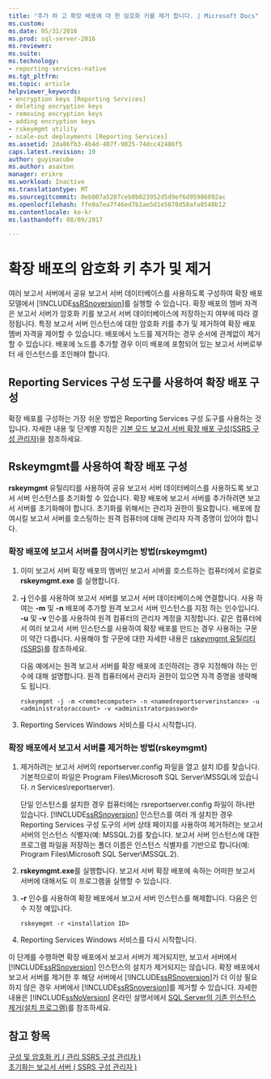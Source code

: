 ```yaml
---
title: "추가 하 고 확장 배포에 대 한 암호화 키를 제거 합니다. | Microsoft Docs"
ms.custom: 
ms.date: 05/31/2016
ms.prod: sql-server-2016
ms.reviewer: 
ms.suite: 
ms.technology:
- reporting-services-native
ms.tgt_pltfrm: 
ms.topic: article
helpviewer_keywords:
- encryption keys [Reporting Services]
- deleting encryption keys
- removing encryption keys
- adding encryption keys
- rskeymgmt utility
- scale-out deployments [Reporting Services]
ms.assetid: 2da86fb3-4b4d-407f-9825-74dcc42486f5
caps.latest.revision: 10
author: guyinacube
ms.author: asaxton
manager: erikre
ms.workload: Inactive
ms.translationtype: MT
ms.sourcegitcommit: 0eb007a5207ceb0b023952d5d9ef6d95986092ac
ms.openlocfilehash: ffe0a7ea7f46ed7b1ae5d1e5070d58afa0540b12
ms.contentlocale: ko-kr
ms.lasthandoff: 08/09/2017

---
```

# <a name="add-and-remove-encryption-keys-for-scale-out-deployment"></a>확장 배포의 암호화 키 추가 및 제거
  여러 보고서 서버에서 공유 보고서 서버 데이터베이스를 사용하도록 구성하여 확장 배포 모델에서 [!INCLUDE[ssRSnoversion](../../includes/ssrsnoversion-md.md)]를 실행할 수 있습니다. 확장 배포의 멤버 자격은 보고서 서버가 암호화 키를 보고서 서버 데이터베이스에 저장하는지 여부에 따라 결정됩니다. 특정 보고서 서버 인스턴스에 대한 암호화 키를 추가 및 제거하여 확장 배포 멤버 자격을 제어할 수 있습니다. 배포에서 노드를 제거하는 경우 순서에 관계없이 제거할 수 있습니다. 배포에 노드를 추가할 경우 이미 배포에 포함되어 있는 보고서 서버로부터 새 인스턴스를 조인해야 합니다.  
  
## <a name="using-the-reporting-services-configuration-tool-to-configure-scale-out-deployment"></a>Reporting Services 구성 도구를 사용하여 확장 배포 구성  
 확장 배포를 구성하는 가장 쉬운 방법은 Reporting Services 구성 도구를 사용하는 것입니다. 자세한 내용 및 단계별 지침은 [기본 모드 보고서 서버 확장 배포 구성&#40;SSRS 구성 관리자&#41;](../../reporting-services/install-windows/configure-a-native-mode-report-server-scale-out-deployment.md)을 참조하세요.  
  
## <a name="using-rskeymgmt-to-configure-scale-out-deployment"></a>Rskeymgmt를 사용하여 확장 배포 구성  
 **rskeymgmt** 유틸리티를 사용하여 공유 보고서 서버 데이터베이스를 사용하도록 보고서 서버 인스턴스를 초기화할 수 있습니다. 확장 배포에 보고서 서버를 추가하려면 보고서 서버를 초기화해야 합니다. 초기화를 위해서는 관리자 권한이 필요합니다. 배포에 참여시킬 보고서 서버를 호스팅하는 원격 컴퓨터에 대해 관리자 자격 증명이 있어야 합니다.  
  
### <a name="how-to-join-a-report-server-to-a-scale-out-deployment-rskeymgmt"></a>확장 배포에 보고서 서버를 참여시키는 방법(rskeymgmt)  
  
1.  이미 보고서 서버 확장 배포의 멤버인 보고서 서버를 호스트하는 컴퓨터에서 로컬로 **rskeymgmt.exe** 를 실행합니다.  
  
2.  **-j** 인수를 사용하여 보고서 서버를 보고서 서버 데이터베이스에 연결합니다. 사용 하 여는 **-m** 및  **-n**  배포에 추가할 원격 보고서 서버 인스턴스를 지정 하는 인수입니다. **-u** 및 **-v** 인수를 사용하여 원격 컴퓨터의 관리자 계정을 지정합니다. 같은 컴퓨터에서 여러 보고서 서버 인스턴스를 사용하여 확장 배포를 만드는 경우 사용하는 구문이 약간 다릅니다. 사용해야 할 구문에 대한 자세한 내용은 [rskeymgmt 유틸리티&#40;SSRS&#41;](../../reporting-services/tools/rskeymgmt-utility-ssrs.md)를 참조하세요.  
  
     다음 예에서는 원격 보고서 서버를 확장 배포에 조인하려는 경우 지정해야 하는 인수에 대해 설명합니다. 원격 컴퓨터에서 관리자 권한이 있으면 자격 증명을 생략해도 됩니다.  
  
    ```  
    rskeymgmt -j -m <remotecomputer> -n <namedreportserverinstance> -u <administratoraccount> -v <administratorpassword>  
    ```
3. Reporting Services Windows 서비스를 다시 시작합니다.
  
### <a name="how-to-remove-a-report-server-from-a-scale-out-deployment-rskeymgmt"></a>확장 배포에서 보고서 서버를 제거하는 방법(rskeymgmt)  
  
1.  제거하려는 보고서 서버의 reportserver.config 파일을 열고 설치 ID를 찾습니다. 기본적으로이 파일은 Program Files\Microsoft SQL Server\MSSQL에 있습니다.  *n* Services\reportserver).  
  
     단일 인스턴스를 설치한 경우 컴퓨터에는 rsreportserver.config 파일이 하나만 있습니다. [!INCLUDE[ssRSnoversion](../../includes/ssrsnoversion-md.md)] 인스턴스를 여러 개 설치한 경우 Reporting Services 구성 도구의 서버 상태 페이지를 사용하여 제거하려는 보고서 서버의 인스턴스 식별자(예: MSSQL.2)를 찾습니다. 보고서 서버 인스턴스에 대한 프로그램 파일을 저장하는 폴더 이름은 인스턴스 식별자를 기반으로 합니다(예: Program Files\Microsoft SQL Server\MSSQL.2).  
  
2.  **rskeymgmt.exe**를 실행합니다. 보고서 서버 확장 배포에 속하는 어떠한 보고서 서버에 대해서도 이 프로그램을 실행할 수 있습니다.  
  
3.  **-r** 인수를 사용하여 확장 배포에서 보고서 서버 인스턴스를 해제합니다. 다음은 인수 지정 예입니다.  
  
    ```  
    rskeymgmt -r <installation ID>  
    ```  
4. Reporting Services Windows 서비스를 다시 시작합니다.
  
 이 단계를 수행하면 확장 배포에서 보고서 서버가 제거되지만, 보고서 서버에서 [!INCLUDE[ssRSnoversion](../../includes/ssrsnoversion-md.md)] 인스턴스의 설치가 제거되지는 않습니다. 확장 배포에서 보고서 서버를 제거한 후 해당 서버에서 [!INCLUDE[ssRSnoversion](../../includes/ssrsnoversion-md.md)]가 더 이상 필요하지 않은 경우 서버에서 [!INCLUDE[ssRSnoversion](../../includes/ssrsnoversion-md.md)]를 제거할 수 있습니다. 자세한 내용은 [!INCLUDE[ssNoVersion](../../includes/ssnoversion-md.md)] 온라인 설명서에서 [SQL Server의 기존 인스턴스 제거&#40;설치 프로그램&#41;](../../sql-server/install/uninstall-an-existing-instance-of-sql-server-setup.md)를 참조하세요.  
  
## <a name="see-also"></a>참고 항목  
 [구성 및 암호화 키 &#40; 관리 SSRS 구성 관리자 &#41;](../../reporting-services/install-windows/ssrs-encryption-keys-manage-encryption-keys.md)   
 [초기화는 보고서 서버 &#40; SSRS 구성 관리자 &#41;](../../reporting-services/install-windows/ssrs-encryption-keys-initialize-a-report-server.md)  
  
  

